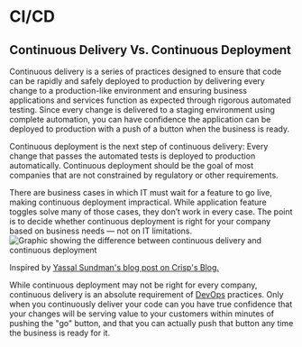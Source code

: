 # CI/CD



## Continuous Delivery Vs. Continuous Deployment

Continuous delivery is a series of practices designed to ensure that code can be rapidly and safely deployed to production by delivering every change to a production-like environment and ensuring business applications and services function as expected through rigorous automated testing. Since every change is delivered to a staging environment using complete automation, you can have confidence the application can be deployed to production with a push of a button when the business is ready.

Continuous deployment is the next step of continuous delivery: Every change that passes the automated tests is deployed to production automatically. Continuous deployment should be the goal of most companies that are not constrained by regulatory or other requirements.



There are business cases in which IT must wait for a feature to go live, making continuous deployment impractical. While application feature toggles solve many of those cases, they don’t work in every case. The point is to decide whether continuous deployment is right for your company based on business needs — not on IT limitations.![Graphic showing the difference between continuous delivery and continuous deployment](https://puppet.com/sites/default/files/2016-09/puppet_continuous_diagram.gif)  
  
Inspired by [Yassal Sundman's blog post on Crisp's Blog.](http://blog.crisp.se/2013/02/05/yassalsundman/continuous-delivery-vs-continuous-deployment)  


While continuous deployment may not be right for every company, continuous delivery is an absolute requirement of [DevOps](https://puppet.com/solutions/devops) practices. Only when you continuously deliver your code can you have true confidence that your changes will be serving value to your customers within minutes of pushing the "go" button, and that you can actually push that button any time the business is ready for it.

